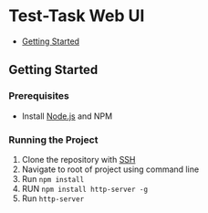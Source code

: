 # Test-Task Web UI
* [Getting Started](#getting-started)

## Getting Started

### Prerequisites
* Install [Node.js](https://nodejs.org/en/download/) and NPM

### Running the Project
1. Clone the repository with [SSH](git@github.com:abhayrathore86/ng-test-task.git/)
1. Navigate to root of project using command line
1. Run `npm install`
1. RUN `npm install http-server -g`
1. Run `http-server`